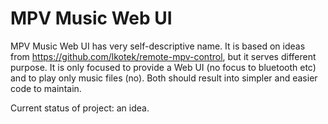 # MPV Music Web UI

MPV Music Web UI has very self-descriptive name. It is based on ideas from https://github.com/lkotek/remote-mpv-control, but it serves different purpose. It is only focused to provide a Web UI (no focus to bluetooth etc) and to play only music files (no). Both should result into simpler and easier code to maintain.

Current status of project: an idea.
